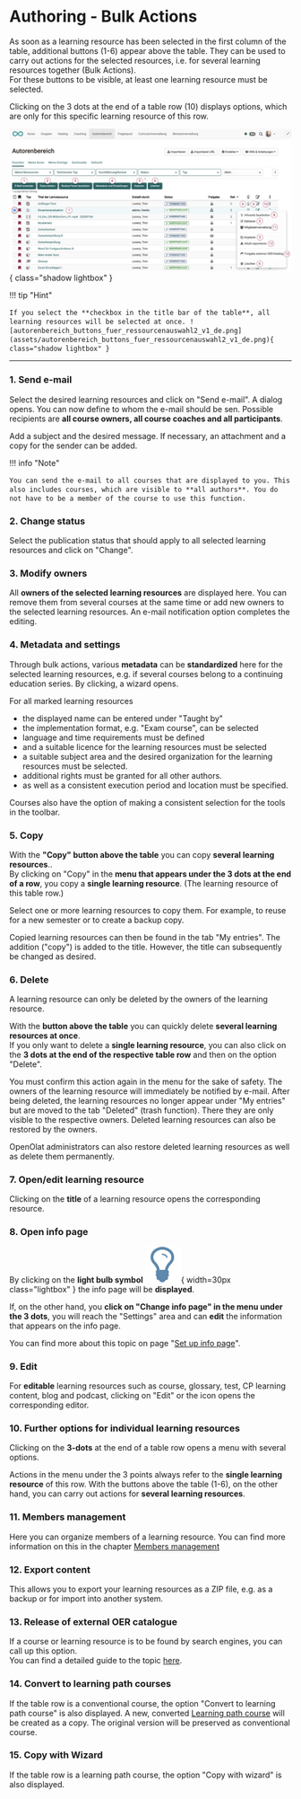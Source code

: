 #  Authoring - Bulk Actions

As soon as a learning resource has been selected in the first column of the table, additional buttons (1-6) appear above the table. They can be used to carry out actions for the selected resources, i.e. for several learning resources together (Bulk Actions).<br>
For these buttons to be visible, at least one learning resource must be selected.

Clicking on the 3 dots at the end of a table row (10) displays options, which are only for this specific learning resource of this row.



![autorenbereich_buttons_fuer_ressourcenauswahl_v1_de.png](assets/autorenbereich_buttons_fuer_ressourcenauswahl_v1_de.png){ class="shadow lightbox" }


!!! tip "Hint"

    If you select the **checkbox in the title bar of the table**, all learning resources will be selected at once. ![autorenbereich_buttons_fuer_ressourcenauswahl2_v1_de.png](assets/autorenbereich_buttons_fuer_ressourcenauswahl2_v1_de.png){ class="shadow lightbox" }

---

### 1. Send e-mail

Select the desired learning resources and click on "Send e-mail". A dialog opens. You can now define to whom the e-mail should be sen. Possible recipients are **all course owners, all course coaches and all participants**.

Add a subject and the desired message. If necessary, an attachment and a copy for the sender can be added. 

!!! info "Note"

    You can send the e-mail to all courses that are displayed to you. This also includes courses, which are visible to **all authors**. You do not have to be a member of the course to use this function. 

### 2. Change status

Select the publication status that should apply to all selected learning resources and click on "Change".     

### 3. Modify owners

All **owners of the selected learning resources** are displayed here. You can remove them from several courses at the same time or add new owners to the selected learning resources. An e-mail notification option completes the editing.

### 4. Metadata and settings

Through bulk actions, various **metadata** can be **standardized** here for the selected learning resources, e.g. if several courses belong to a continuing education series. By clicking, a wizard opens.

For all marked learning resources

* the displayed name can be entered under "Taught by"
* the implementation format, e.g. "Exam course", can be selected
* language and time requirements must be defined
* and a suitable licence for the learning resources must be selected
* a suitable subject area and the desired organization for the learning resources must be selected.
* additional rights must be granted for all other authors.
* as well as a consistent execution period and location must be specified.

Courses also have the option of making a consistent selection for the tools in the toolbar.

### 5. Copy

With the **"Copy" button above the table** you can copy **several learning resources**..<br>
By clicking on "Copy" in the **menu that appears under the 3 dots at the end of a row**, you copy a **single learning resource**. (The learning resource of this table row.)

Select one or more learning resources to copy them. For example, to reuse for a new semester or to create a backup copy.

Copied learning resources can then be found in the tab "My entries". The addition ("copy") is added to the title. However, the title can subsequently be changed as desired.

### 6. Delete

A learning resource can only be deleted by the owners of the learning resource.

With the **button above the table** you can quickly delete **several learning resources at once**.<br>
If you only want to delete a **single learning resource**, you can also click on the **3 dots at the end of the respective table row** and then on the option "Delete".

You must confirm this action again in the menu for the sake of safety. The owners of the learning resource will immediately be notified by e-mail. After being deleted, the learning resources no longer appear under "My entries" but are moved to the tab "Deleted" (trash function). There they are only visible to the respective owners. Deleted learning resources can also be restored by the owners.

OpenOlat administrators can also restore deleted learning resources as well as delete them permanently.


### 7. Open/edit learning resource

Clicking on the **title** of a learning resource opens the corresponding resource.

### 8. Open info page

By clicking on the **light bulb symbol** ![Glühbirne](assets/infopage_5e89ac_64.png){ width=30px class="lightbox" } the info page will be **displayed**.

If, on the other hand, you **click on "Change info page" in the menu under the 3 dots**, you will reach the "Settings" area and can **edit** the information that appears on the info page.

You can find more about this topic on page "[Set up info page](../learningresources/Set_up_info_page.md)".

### 9. Edit

For **editable** learning resources such as course, glossary, test, CP learning content, blog and podcast, clicking on "Edit" or the icon opens the corresponding editor.

### 10. Further options for individual learning resources

Clicking on the **3-dots** at the end of a table row opens a menu with several options.

Actions in the menu under the 3 points always refer to the **single learning resource** of this row. With the buttons above the table (1-6), on the other hand, you can carry out actions for **several learning resources**.

### 11. Members management

Here you can organize members of a learning resource. You can find more information on this in the chapter [Members management](../learningresources/Members_management.md)

### 12. Export content

This allows you to export your learning resources as a ZIP file, e.g. as a backup or for import into another system.

### 13. Release of external OER catalogue

If a course or learning resource is to be found by search engines, you can call up this option.<br>
You can find a detailed guide to the topic [here](../../manual_how-to/oai_pmh/oai_pmh.md).

### 14. Convert to learning path courses

If the table row is a conventional course, the option "Convert to learning path course" is also displayed. A new, converted [Learning path course](../learningresources/Learning_path_course.md) will be created as a copy. The original version will be preserved as conventional course. 

### 15. Copy with Wizard

If the table row is a learning path course, the option "Copy with wizard" is also displayed.
